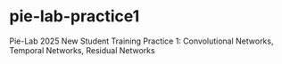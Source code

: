 # pie-lab-practice1
Pie-Lab 2025 New Student Training Practice 1: Convolutional Networks, Temporal Networks, Residual Networks

